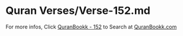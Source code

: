# Quran Verses/Verse-152.md 

For more infos, Click [QuranBookk - 152](https://www.quranbookk.com/quran/search?q=152) to Search at [QuranBookk.com](http://quranbookk.com/)